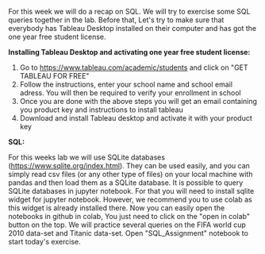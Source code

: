 For this week we will do a recap on SQL. We will try to exercise some SQL queries together in the lab. Before that, Let's try to make sure that
everybody has Tableau Desktop installed on their computer and has got the one year free student license.

__Installing Tableau Desktop and activating one year free student license:__
1. Go to https://www.tableau.com/academic/students and click on "GET TABLEAU FOR FREE"
2. Follow the instructions, enter your school name and school email adress. You will then be required to verify your enrollment in school
3. Once you are done with the above steps you will get an email containing you product key and instructions to install tableau
4. Download and install Tableau desktop and activate it with your product key

__SQL:__

For this weeks lab we will use SQLite databases (https://www.sqlite.org/index.html). They can be used easily, and you can simply read csv files (or any other type of files) on your local machine with pandas and then load them as a SQLite database. It is possible to query SQLite databases in jupyter notebook. For that you will need to install sqlite widget for jupyter notebook. However, we recommend you to use colab as this widget is already installed there. Now you can easily open the notebooks in github in colab, You just need to click on the "open in colab" button on the top. We will practice several queries on the FIFA world cup 2010 data-set and Titanic data-set. Open "SQL_Assignment" notebook to start today's exercise.

